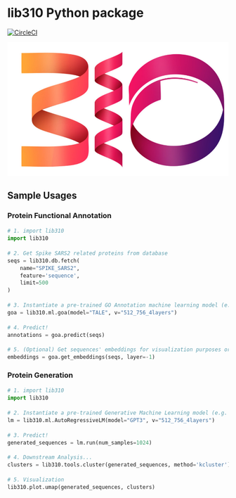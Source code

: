 # lib310 Python package
[![CircleCI](https://dl.circleci.com/status-badge/img/gh/310-ai/lib310/tree/master.svg?style=svg)](https://dl.circleci.com/status-badge/redirect/gh/310-ai/lib310/tree/master)

![Alt Text](media/logo.png)

## Sample Usages

### Protein Functional Annotation

```python
# 1. import lib310 
import lib310

# 2. Get Spike SARS2 related proteins from database
seqs = lib310.db.fetch(
    name="SPIKE_SARS2",
    feature='sequence',
    limit=500
)

# 3. Instantiate a pre-trained GO Annotation machine learning model (e.g. TALE)
goa = lib310.ml.goa(model="TALE", v="512_756_4layers")

# 4. Predict!
annotations = goa.predict(seqs)

# 5. (Optional) Get sequences' embeddings for visualization purposes or downstream analysis 
embeddings = goa.get_embeddings(seqs, layer=-1)
```

### Protein Generation

```python
# 1. import lib310 
import lib310

# 2. Instantiate a pre-trained Generative Machine Learning model (e.g. GPT3)
lm = lib310.ml.AutoRegressiveLM(model="GPT3", v="512_756_4layers")

# 3. Predict!
generated_sequences = lm.run(num_samples=1024)

# 4. Downstream Analysis...
clusters = lib310.tools.cluster(generated_sequences, method='kcluster')

# 5. Visualization
lib310.plot.umap(generated_sequences, clusters)
```



